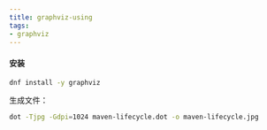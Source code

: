 ```yaml
---
title: graphviz-using
tags:
- graphviz
---
```


#### 安装

```Bash
dnf install -y graphviz
```

生成文件：

```Bash
dot -Tjpg -Gdpi=1024 maven-lifecycle.dot -o maven-lifecycle.jpg
```
